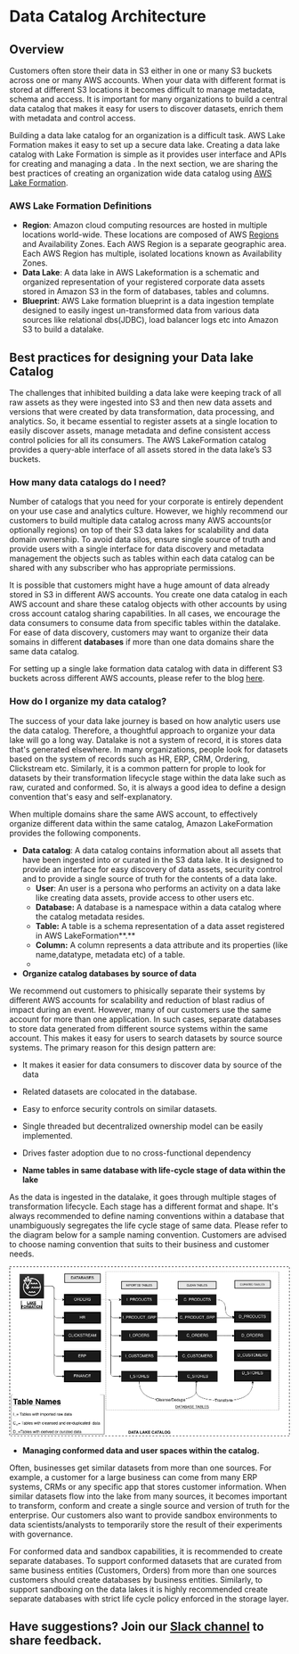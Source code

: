 # Data Catalog Architecture

## Overview

Customers often store their data in S3 either in one or many S3 buckets across one or many AWS accounts. When your data with different format is stored at different S3 locations it becomes difficult to  manage metadata, schema and access. It is important for many organizations to build a central data catalog that makes it easy for users to discover datasets, enrich them with metadata and control access. 

Building a data lake catalog for an organization is a difficult task. AWS Lake Formation makes it easy to set up a secure data lake. Creating a data lake catalog with Lake Formation is simple as it provides  user interface and APIs for creating and managing a data . In the next section, we are sharing the best practices  of creating an organization wide data catalog using [AWS Lake Formation](https://aws.amazon.com/lake-formation/).

### AWS Lake Formation Definitions

* **Region**: Amazon cloud computing resources are hosted in multiple locations world-wide. These locations are composed of AWS [Regions](https://docs.aws.amazon.com/AmazonRDS/latest/UserGuide/Concepts.RegionsAndAvailabilityZones.html) and Availability Zones. Each AWS Region is a separate geographic area. Each AWS Region has multiple, isolated locations known as Availability Zones.
* **Data Lake**:  A data lake in AWS Lakeformation is a schematic and organized representation of your registered corporate data assets stored in Amazon S3 in the form of databases, tables and columns. 
* **Blueprint**:  AWS Lake formation blueprint is a data ingestion template designed to easily ingest un-transformed data from various data sources like relational dbs\(JDBC\), load balancer logs etc into Amazon S3 to build a datalake. 

## Best practices for designing your Data lake Catalog

The challenges that inhibited building a data lake were keeping track of all  raw assets as they were ingested into S3 and then new data assets and versions that were created by data transformation, data processing, and analytics. So, it became essential to register assets at a single location to easily discover assets, manage metadata and define consistent access control policies for all its consumers. The AWS LakeFormation catalog provides a query-able interface of all assets stored in the data lake’s S3 buckets. 

### How many data catalogs do I need?

Number of catalogs that you need for your corporate is entirely dependent on your use case and analytics culture. However, we highly recommend our customers to build multiple data catalog across many AWS accounts\(or optionally regions\) on top of their S3 data lakes for scalability and data domain ownership. To avoid data silos, ensure single source of truth and provide users with a single interface for data discovery and metadata management the objects such as tables within each data catalog can be shared with any subscriber who has appropriate permissions.  

It is possible that customers might have a huge amount of data already stored in S3 in different AWS accounts. You create one data catalog in each AWS account  and share these catalog objects with other accounts by using cross account catalog sharing capabilities. In all cases, we encourage the data consumers to consume data from specific tables within the datalake.  For ease of data discovery, customers may want to organize their data somains in different **databases** if more than one data domains share the same data catalog.  

For setting up a single lake formation data catalog with data in different S3 buckets across different AWS accounts, please refer to the blog [here](https://aws.amazon.com/blogs/big-data/access-and-manage-data-from-multiple-accounts-from-a-central-aws-lake-formation-account/).

### How do I organize my data catalog?

The success of your data lake journey is based on how analytic users use the data catalog. Therefore, a thoughtful approach to organize your data lake will go a long way. Datalake is not a system of record, it is stores data that's generated elsewhere. In many organizations, people look for datasets based on the system of records such as HR, ERP,  CRM, Ordering, Clickstream etc.  Similarly, it is a common pattern for prople to look for  datasets by their transformation lifecycle stage within the data lake such as raw, curated and conformed. So, it is always a good idea to define a design convention that's easy and self-explanatory. 

When multiple domains share the same AWS account, to effectively organize different data within the same catalog, Amazon LakeFormation provides the following components.

* **Data catalog**:  A data catalog  contains information about all assets that have been ingested into or curated in the S3 data lake. It is designed to provide an interface for easy discovery of data assets,  security control and to provide a single source of truth for the contents of a data lake.
  * **User**: An user is a persona who performs an activity on a data lake like creating data assets, provide access to other users etc.
  * **Database:** A database is a namespace within a data catalog where  the catalog metadata resides. 
  * **Table:** A table is a schema representation of a data asset registered in AWS LakeFormation**.**
  * **Column:** A column represents a data attribute and its properties \(like name,datatype, metadata etc\) of a table.
  * 
* **Organize catalog databases by source of data**

We recommend out customers to phisically separate their  systems by different AWS accounts for scalability and reduction of blast radius of impact during an event. However, many of our customers use the same account for more than one application. In such cases, separate databases to store data generated from different source systems within the same account.  This makes it easy for users to search datasets by source source systems. The primary reason for this design pattern are: 

* It makes it easier for data consumers to discover data by source of the data 
* Related datasets are colocated in the database.
* Easy to enforce security controls on similar datasets.
* Single threaded but decentralized ownership model can be easily implemented.
* Drives faster adoption due to no cross-functional dependency



* **Name tables in same database with life-cycle stage of data within the lake**

As the data is ingested in the datalake, it goes through multiple stages of transformation lifecycle. Each stage has a different format and shape. It's always recommended to define  naming conventions within a database that unambiguously segregates the life cycle stage of same data. Please refer to the diagram below for a sample naming convention. Customers are advised to choose naming convention that suits to their business and customer needs.



![](../.gitbook/assets/data-catalog.png)



* **Managing conformed data and user spaces within the catalog.**

 Often, businesses get similar datasets from more than one sources. For example, a customer for a large business can come from many ERP systems, CRMs or any specific app that stores customer information. When similar datasets flow into the lake from many sources, it becomes important to transform, conform and create a single source and version of truth for the enterprise. Our customers also want to provide sandbox environments to data scientists/analysts to temporarily store the result of their experiments with governance.

For conformed data and sandbox capabilities, it is recommended to create separate databases. To support conformed datasets that are curated from same business entities \(Customers, Orders\) from more than one sources customers should create databases by business entities. Similarly, to support sandboxing on the data lakes it is highly recommended create separate databases with strict life cycle policy enforced in the storage layer.

## Have suggestions? Join our [Slack channel](https://join.slack.com/t/cat-cwp4274/shared_invite/zt-e2ztjpgw-Bugw46iXsLbZ~V54AljWsA) to  share feedback.


